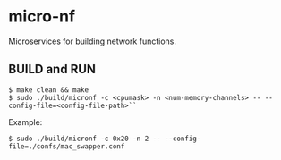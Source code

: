# micro-nf
Microservices for building network functions.

## BUILD and RUN
```
$ make clean && make
$ sudo ./build/micronf -c <cpumask> -n <num-memory-channels> -- --config-file=<config-file-path>``
```

Example:
```
$ sudo ./build/micronf -c 0x20 -n 2 -- --config-file=./confs/mac_swapper.conf
```
